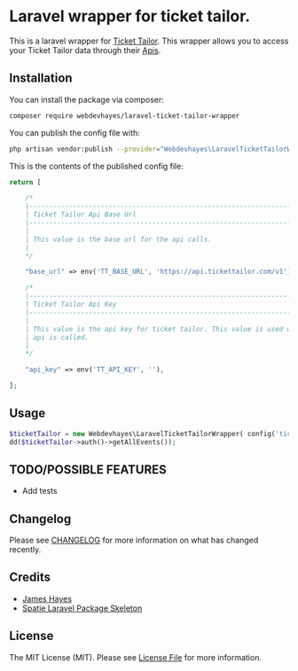# Laravel wrapper for ticket tailor.

This is a laravel wrapper for [Ticket Tailor](https://tickettailor.com/). This wrapper allows you to access your Ticket Tailor data through their [Apis](https://developers.tickettailor.com/#ticket-tailor-api).

## Installation

You can install the package via composer:

```bash
composer require webdevhayes/laravel-ticket-tailor-wrapper
```

You can publish the config file with:
```bash
php artisan vendor:publish --provider="Webdevhayes\LaravelTicketTailorWrapper\LaravelTicketTailorWrapperServiceProvider" --tag="config"
```

This is the contents of the published config file:

```php
return [

    /*
    |--------------------------------------------------------------------------
    | Ticket Tailor Api Base Url
    |--------------------------------------------------------------------------
    |
    | This value is the base url for the api calls.
    |
    */

    "base_url" => env('TT_BASE_URL', 'https://api.tickettailor.com/v1'),

    /*
    |--------------------------------------------------------------------------
    | Ticket Tailor Api Key
    |--------------------------------------------------------------------------
    |
    | This value is the api key for ticket tailor. This value is used when the
    | api is called.
    |
    */

    "api_key" => env('TT_API_KEY', ''),

];
```

## Usage

```php
$ticketTailor = new Webdevhayes\LaravelTicketTailorWrapper( config('ticket-tailor-wrapper.api_key'), config('ticket-tailor-wrapper.api_key') );
dd($ticketTailor->auth()->getAllEvents());
```

## TODO/POSSIBLE FEATURES
* Add tests

## Changelog

Please see [CHANGELOG](CHANGELOG.md) for more information on what has changed recently.

## Credits

- [James Hayes](https://github.com/WebDevHayes)
- [Spatie Laravel Package Skeleton](https://github.com/spatie/package-skeleton-laravel)

## License

The MIT License (MIT). Please see [License File](LICENSE.md) for more information.

